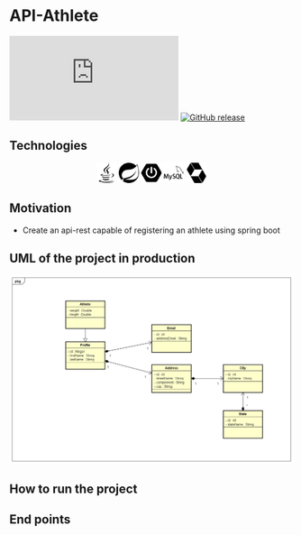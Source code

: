﻿# API-Athlete
[![GitHub license](https://badgen.net/github/license/Naereen/Strapdown.js)](https://github.com/Erickson-Eng/API-Athlete/blob/main/LICENSE)
[![GitHub release](https://img.shields.io/github/release/Naereen/StrapDown.js.svg)](https://github.com/Erickson-Eng/API-Athlete/releases/)
## Technologies

<p align="center">
<img src="src/main/resources/static/img/java.svg" height="36" width="36"/>
<img src="src/main/resources/static/img/spring.svg" height="36" width="36" />
<img src="src/main/resources/static/img/springboot.svg" height="36" width="36" />
<img src="src/main/resources/static/img/mysql.svg" height="36" width="36" />
<img src="src/main/resources/static/img/hibernate.svg" height="36" width="36" />
</p>

## Motivation
 * Create an api-rest capable of registering an athlete using spring boot
## UML of the project in production
![UML Athlete API](src/main/resources/static/API-Athlete.png)

## How to run the project
## End points
